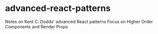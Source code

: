 # advanced-react-patterns
Notes on Kent C. Dodds' advanced React patterns 
Focus on Higher Order Components and Render Props
